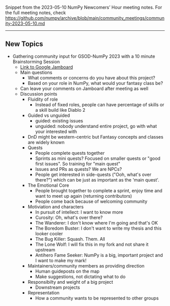 Snippet from the 2023-05-10 NumPy Newcomers’ Hour meeting notes. For the full meeting notes, check https://github.com/numpy/archive/blob/main/community_meetings/community-2023-05-10.md

---
## New Topics

- Gathering community input for GSOD-NumPy 2023 with a 10 minute Brainstorming Session
    - [Link to Google Jamboard](https://jamboard.google.com/d/1j_rEIslOh59N9cLGU1VGc7rTc88SuLTi7l4YqTqAULc/edit?usp=sharing)
    - Main questions
        - What comments or concerns do you have about this project?
        - Based on your role in NumPy, what would your fantasy class be?
    - Can leave your comments on Jamboard after meeting as well
    - Discussion points
        - Fluidity of role
            - Instead of fixed roles, people can have percentage of skills or a skill build like Diablo 2
        - Guided vs unguided
            - guided: existing issues
            - unguided: nobody understand entire project, go with what your interested with
        - DnD might be western-centric but Fantasy concepts and classes are widely known
        - Quests
            - People complete quests together
            - Sprints as mini quests? Focused on smaller quests or "good first issues". So training for "main quest"
            - Issues and PRs as quests? We are NPCs?
            - People get interested in side-quests ("Ooh, what's over there?") which can be just as important as the 'main quest'. 
        - The Emotional Core
            - People brought together to complete a sprint, enjoy time and want to meet up again (returning contributors)
            - People come back because of welcoming community
        - Motiviation and characters
            - In pursuit of intellect: I want to know more
            - Curosity: Oh, what's over there?
            - The Wanderer: I don't know where I'm going and that's OK
            - The Boredom Buster: I don't want to write my thesis and this looker cooler
            - The Bug Killer: Squash. Them. All
            - The Lone Wolf: I will fix this in my fork and not share it upstream
            - Antihero Fame Seeker: NumPy is a big, important project and I want to make my mark!
        - Maintainers/community members as providing direction
            - Human guideposts on the map
            - Make suggestions, not dictating what to do
        - Responsibilty and weight of a big project
            - Downstream projects
        - Representation
            - How a community wants to be represented to other groups
